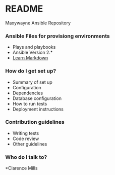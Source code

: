 # README #

Maxywayne Ansible Repository

### Ansible Files for provisiong environments ###

* Plays and playbooks
* Ansible Version 2.*
* [Learn Markdown](https://bitbucket.org/tutorials/markdowndemo)

### How do I get set up? ###

* Summary of set up
* Configuration
* Dependencies
* Database configuration
* How to run tests
* Deployment instructions

### Contribution guidelines ###

* Writing tests
* Code review
* Other guidelines

### Who do I talk to? ###

*Clarence Mills 
